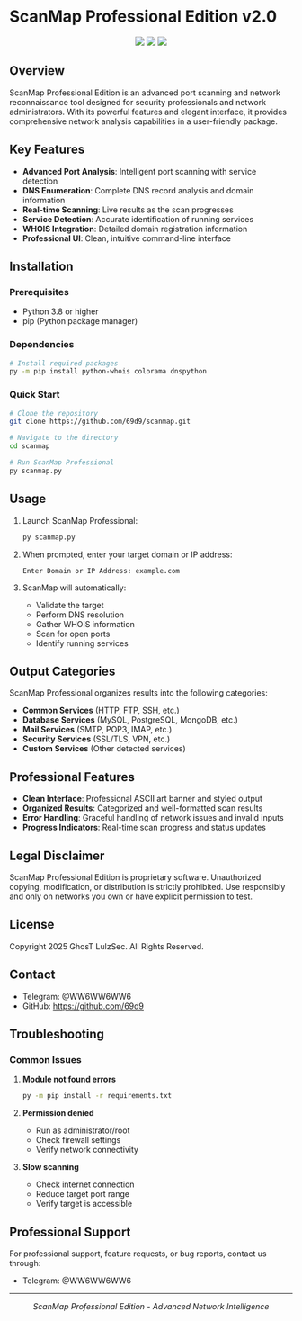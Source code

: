 # ScanMap Professional Edition v2.0

<div align="center">
    <img src="https://img.shields.io/badge/Version-2.0-blue.svg">
    <img src="https://img.shields.io/badge/Python-3.8+-green.svg">
    <img src="https://img.shields.io/badge/License-Proprietary-red.svg">
</div>

## Overview

ScanMap Professional Edition is an advanced port scanning and network reconnaissance tool designed for security professionals and network administrators. With its powerful features and elegant interface, it provides comprehensive network analysis capabilities in a user-friendly package.

## Key Features

- **Advanced Port Analysis**: Intelligent port scanning with service detection
- **DNS Enumeration**: Complete DNS record analysis and domain information
- **Real-time Scanning**: Live results as the scan progresses
- **Service Detection**: Accurate identification of running services
- **WHOIS Integration**: Detailed domain registration information
- **Professional UI**: Clean, intuitive command-line interface

## Installation

### Prerequisites
- Python 3.8 or higher
- pip (Python package manager)

### Dependencies
```bash
# Install required packages
py -m pip install python-whois colorama dnspython
```

### Quick Start
```bash
# Clone the repository
git clone https://github.com/69d9/scanmap.git

# Navigate to the directory
cd scanmap

# Run ScanMap Professional
py scanmap.py
```

## Usage

1. Launch ScanMap Professional:
   ```bash
   py scanmap.py
   ```

2. When prompted, enter your target domain or IP address:
   ```
   Enter Domain or IP Address: example.com
   ```

3. ScanMap will automatically:
   - Validate the target
   - Perform DNS resolution
   - Gather WHOIS information
   - Scan for open ports
   - Identify running services

## Output Categories

ScanMap Professional organizes results into the following categories:

- **Common Services** (HTTP, FTP, SSH, etc.)
- **Database Services** (MySQL, PostgreSQL, MongoDB, etc.)
- **Mail Services** (SMTP, POP3, IMAP, etc.)
- **Security Services** (SSL/TLS, VPN, etc.)
- **Custom Services** (Other detected services)

## Professional Features

- **Clean Interface**: Professional ASCII art banner and styled output
- **Organized Results**: Categorized and well-formatted scan results
- **Error Handling**: Graceful handling of network issues and invalid inputs
- **Progress Indicators**: Real-time scan progress and status updates

## Legal Disclaimer

ScanMap Professional Edition is proprietary software. Unauthorized copying, modification, or distribution is strictly prohibited. Use responsibly and only on networks you own or have explicit permission to test.

## License

Copyright 2025 GhosT LulzSec. All Rights Reserved.

## Contact

- Telegram: @WW6WW6WW6
- GitHub: https://github.com/69d9

## Troubleshooting

### Common Issues

1. **Module not found errors**
   ```bash
   py -m pip install -r requirements.txt
   ```

2. **Permission denied**
   - Run as administrator/root
   - Check firewall settings
   - Verify network connectivity

3. **Slow scanning**
   - Check internet connection
   - Reduce target port range
   - Verify target is accessible

## Professional Support

For professional support, feature requests, or bug reports, contact us through:
- Telegram: @WW6WW6WW6

---
<div align="center">
    <i>ScanMap Professional Edition - Advanced Network Intelligence</i>
</div>
